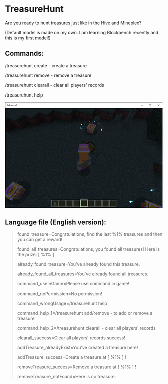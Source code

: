 # TreasureHunt

Are you ready to hunt treasures just like in the Hive and Mineplex?

(Default model is made on my own. I am learning Blockbench recently and this is my first model!)

## Commands:
/treasurehunt create - create a treasure

/treasurehunt remove - remove a treasure

/treasurehunt clearall  -  clear all players' records

/treasurehunt help

![](pic/Minecraft%202022_7_8%202_48_17.png)

## Language file (English version):

> found_treasure=Congratulations, find the last %1% treasures and then you can get a reward!
> 
> found_all_treasures=Congratulations, you found all treasures! Here is the prize: [ %1% ]
> 
> already_found_treasure=You've already found this treasure.
> 
> already_found_all_treasures=You've already found all treasures.
> 
> command_useInGame=Please use command in game!
> 
> command_noPermission=No permission!
> 
> command_wrongUsage=/treasurehunt help
> 
> command_help_1=/treasurehunt add/remove - to add or remove a treasure
> 
> command_help_2=/treasurehunt clearall - clear all players' records
> 
> clearall_success=Clear all players' records success!
> 
> addTreasure_alreadyExist=You've created a treasure here!
> 
> addTreasure_success=Create a treasure at [ %1% ] !
> 
> removeTreasure_success=Remove a treasure at [ %1% ] !
> 
> removeTreasure_notFound=Here is no treasure.
